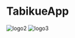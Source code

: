 # TabikueApp
![logo2](https://user-images.githubusercontent.com/62680416/145712683-954aa5c2-9b2c-4f70-bbc4-dc2736aab02a.png)
![logo3](https://user-images.githubusercontent.com/62680416/145712709-eda69354-2fe9-4a28-902a-4abb27a513d6.png)


